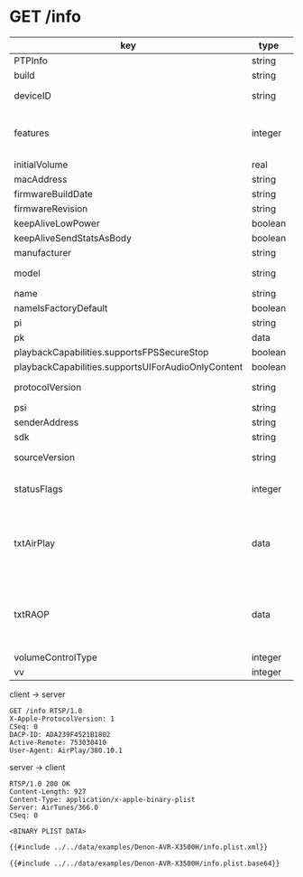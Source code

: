 # GET /info

|key       |type    |value             |description      |
|----------|--------|------------------|-----------------|
|PTPInfo|string|
|build|string|
|deviceID  |string  |58:55:CA:1A:E2:88 |MAC address      |
|features  |integer |14839             | [features](../../features.md) bits as decimal value |
|initialVolume|real|||
|macAddress|string|||
|firmwareBuildDate|string|||
|firmwareRevision|string|||
|keepAliveLowPower|boolean|||
|keepAliveSendStatsAsBody|boolean|||
|manufacturer|string||
|model     |string  |AppleTV2,1        |device model     |
|name|string|||
|nameIsFactoryDefault|boolean|||
|pi|string|||
|pk|data|||
|playbackCapabilities.supportsFPSSecureStop|boolean|||
|playbackCapabilities.supportsUIForAudioOnlyContent|boolean|||
|protocolVersion |string  |1.0               |protocol version |
|psi|string|
|senderAddress|string|
|sdk|string|
|sourceVersion   |string  |120.2             |server version   |
|statusFlags|integer|4| [status flags](../../status_flags.md) as decimal value |
|txtAirPlay|data|...|raw TXT record from [AirPlay service](../../service_discovery.md) mDNS record |
|txtRAOP|data|...|raw TXT record from [AirTunes service](../../service_discovery.md) mDNS record |
|volumeControlType|integer|
|vv|integer|

<div class="client_server">
<p>client &rarr; server</p>

```http
GET /info RTSP/1.0
X-Apple-ProtocolVersion: 1
CSeq: 0
DACP-ID: ADA239F4521B1802
Active-Remote: 753030410
User-Agent: AirPlay/380.10.1
```
</div>

<div class="server_client">
<p>server &rarr; client</p>

```http
RTSP/1.0 200 OK
Content-Length: 927
Content-Type: application/x-apple-binary-plist
Server: AirTunes/366.0
CSeq: 0

<BINARY PLIST DATA>
```
<div class="plist">

```xml
{{#include ../../data/examples/Denon-AVR-X3500H/info.plist.xml}}
```

```base64
{{#include ../../data/examples/Denon-AVR-X3500H/info.plist.base64}}
```
</div>
</div>
